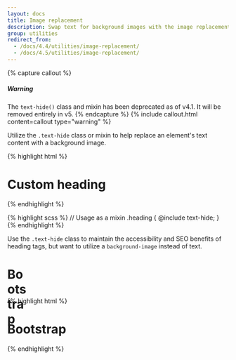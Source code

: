 ```yaml
---
layout: docs
title: Image replacement
description: Swap text for background images with the image replacement class.
group: utilities
redirect_from:
  - /docs/4.4/utilities/image-replacement/
  - /docs/4.5/utilities/image-replacement/
---
```


{% capture callout %}
##### Warning

The `text-hide()` class and mixin has been deprecated as of v4.1. It will be removed entirely in v5.
{% endcapture %}
{% include callout.html content=callout type="warning" %}

Utilize the `.text-hide` class or mixin to help replace an element's text content with a background image.

{% highlight html %}
<h1 class="text-hide">Custom heading</h1>
{% endhighlight %}

{% highlight scss %}
// Usage as a mixin
.heading {
  @include text-hide;
}
{% endhighlight %}

Use the `.text-hide` class to maintain the accessibility and SEO benefits of heading tags, but want to utilize a `background-image` instead of text.

<div class="bd-example">
  <h1 class="text-hide" style="background-image: url('{{ site.baseurl }}/apple-touch-icon.png'); height: 50px; width: 50px; ">Bootstrap</h1>
</div>

{% highlight html %}
<h1 class="text-hide" style="background-image: url('...');">Bootstrap</h1>
{% endhighlight %}
